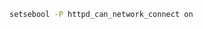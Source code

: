 ﻿<!-- https://wiki.centos.org/TipsAndTricks/SelinuxBooleans -->
```sh
setsebool -P httpd_can_network_connect on
```
